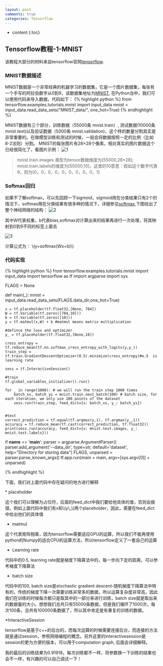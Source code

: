 ```yaml
---
layout: post
comments: true
categories: Tensorflow
---
```


* content
{:toc}

## Tensorflow教程-1-MNIST

该教程大部分的材料来自tensorflow官网[tensorflow](https://www.tensorflow.org).

### MNIST数据描述

MNIST数据是一个非常经典的机器学习的数据集，它是一个图片数据集，每张有一个手写的阿拉伯数字从0到9，该数据集地址为[MNIST](http://yann.lecun.com/exdb/mnist/), 在Python当中，我们可以使用代码来导入数据，代码如下：
{% highlight python %}
from tensorflow.examples.tutorials.mnist import input_data
mnist = input_data.read_data_sets("MNIST_data/", one_hot=True)
{% endhighlight %} 

MNIST数据有三个部分，训练数据（55000条 mnist.train）, 测试数据(10000条 mnist.test)以及验证数据（5000条 mnist.validation)，这个样的数量分割其实是非常重要的。在做模型训练和测试的时候，一般会将数据按照一定的比例（比如8-2法则）分割。
MNIST的每张图片有28×28个像素，相对真实的图片数据这个已经很简化了，看图片示例：
![1](https://www.tensorflow.org/versions/r0.12/images/MNIST-Matrix.png)
> mnist.train.images 类型为tensor数据维度为[55000,28*28]; mnist.train.labels的维度为[55000,10]，这里的10意思：假如这个数字代表9，则为[0，0，0，0，0，0，0，0，0，1]

### Softmax回归
如果不了解softmax，可以先回顾一下sigmoid，sigmoid用在分类结果只有2个的情况下，softmax用在分类结果有很多种的情况下，详细参见[softmax](http://ufldl.stanford.edu/wiki/index.php/Softmax%E5%9B%9E%E5%BD%92),下图给出了整个神经网络的结构：
![2](https://www.tensorflow.org/versions/r0.12/images/softmax-regression-scalargraph.png)

<p>其中W代表权重，b代表bias,softmax对计算出来的结果再进行一次处理，将其映射到0到9不同的标签上面去</p>

![3](https://www.tensorflow.org/versions/r0.12/images/softmax-regression-vectorequation.png)

 计算公式为：
\\(y=softmax(Wx+b)\\)

### 代码实现
{% highlight python %}
from tensorflow.examples.tutorials.mnist import input_data
import tensorflow as tf
import argparse
import sys

FLAGS = None

def main(_):
    mnist = input_data.read_data_sets(FLAGS.data_dir,one_hot=True)

    x = tf.placeholder(tf.float32,[None, 784])
    W = tf.Variable(tf.zeros([784,10]))
    b = tf.Variable(tf.zeros([10]))
    y = tf.matmul(x,W) + b #matmul means matrix multiplication

    #defince the loss and optimizer
    y_ = tf.placeholder(tf.float32,[None,10])

    cross_entropy = tf.reduce_mean(tf.nn.softmax_cross_entropy_with_logits(y,y_))
    train_step = tf.train.GradientDescentOptimizer(0.5).minimize(cross_entropy)#o.5  is learning rate

    sess = tf.InteractiveSession()

    #train
    tf.global_variables_initializer().run()

    for _ in range(1000): # we will run the train step 1000 times
        batch_xs, batch_ys = mnist.train.next_batch(100) # batch size, for each iteration, we only use 100 points of the dataset
        sess.run(train_step, feed_dict={x: batch_xs, y_: batch_ys})


    #test
    correct_prediction = tf.equal(tf.argmax(y,1), tf.argmax(y_,1))
    accuracy = tf.reduce_mean(tf.cast(correct_prediction, tf.float32))
    print(sess.run(accuracy, feed_dict={x: mnist.test.images, y_: mnist.test.labels}))

if __name__ == '__main__':
    parser = argparse.ArgumentParser()
    parser.add_argument('--data_dir', type=str, default='dataset', help="Directory for storing data")
    FLAGS, unparsed = parser.parse_known_args()
    tf.app.run(main = main, argv=[sys.argv[0]] + unparsed)

{% endhighlight %}     
<p>下面，我们对上面代码中存在疑问的地方进行解释</p>
* placeholder
<p>这个我们可以理解为占位符，后面的feed_dict中我们要给他具体的值，否则会报错，例如上面代码中我们有x和\(y\_\)两个placeholder，因此，需要在feed_dict中给出他们的具体值</p>

* matmul     
<p>这个代表矩阵相乘，因为tensorflow需要适应GPU的运算，所以我们不能再使用python的Numpy的适合CPU的运算方法，所以tensorflow定义了一套自己的运算</p>

* Learning rate
<p>代码中的0.5, learning rate就是梯度下降算法中的，每一步向下走的距离，可以参考梯度下降算法</p>

* batch size
<p>代码中的100, batch size是stochastic gradient descent-随机梯度下降算法中特有的，传统的梯度下降一次需要训练非常多的数据，所以运算复杂度非常高，因此我们在训练的时候每次都只是取其中的一部分来进行训练，batch size就是取出来的数据量的大小。想想我们总共只有55000条数据，但是我们循环了1000次，每次100条，总共有100000条数据了，所以其中肯定是有重复的训练的数据。</p>

*InteractiveSession
<p>tensorflow是基于c++的后台的，而每次运算的时候需要连接后台，而连接的方法就是通过session，参照网络编程的概念。另外这里的interactivesession是session的更为方便的版本，可以用于computation graph, 后面会详细解释。</p>

<p>我的最后的训练结果为0.91918，每次训练都不一样，将参数换一下训练的结果也会不一样，有兴趣的可以自己调试一下！</p>
